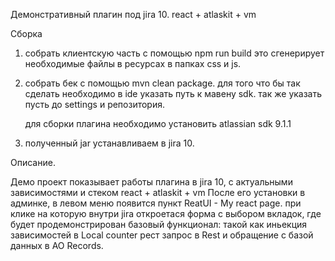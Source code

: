 Демонстративный плагин под jira 10. react + atlaskit + vm


Сборка

1. собрать клиентскую часть с помощью npm run build
   это сгенерирует необходимые файлы в ресурсах в папках css и js.

2. собрать бек с помощью mvn clean package.
   для того что бы так сделать необходимо в ide указать путь к мавену sdk.
   так же указать пусть до settings и репозитория.

   для сборки плагина необходимо установить atlassian sdk 9.1.1

3. полученный jar устанавливаем в jira 10.

Описание.

Демо проект показывает работы плагина в jira 10, с актуальными зависимостями и стеком react + atlaskit + vm
После его установки в админке, в левом меню появится пункт ReatUI - My react page.
при клике на которую внутри jira откроетася форма с выбором вкладок,
где будет продемонстрирован базовый функционал: 
такой как иньекция зависимостей в Local counter
рест запрос в Rest
и обращение с базой данных в AO Records.